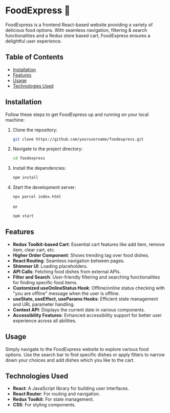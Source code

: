 # FoodExpress 🍔

FoodExpress is a frontend React-based website providing a variety of delicious food options. With seamless navigation, filtering & search functionalities and a Redux store based cart, FoodExpress ensures a delightful user experience.

## Table of Contents
- [Installation](#installation)
- [Features](#features)
- [Usage](#usage)
- [Technologies Used](#technologies-used)

## Installation
Follow these steps to get FoodExpress up and running on your local machine:

1. Clone the repository:
    ```bash
    git clone https://github.com/yourusername/foodexpress.git
    ```

2. Navigate to the project directory:
    ```bash
    cd foodexpress
    ```

3. Install the dependencies:
    ```bash
    npm install 
    ```

4. Start the development server:
    ```bash
    npx parcel index.html
    ```
    or
    ```bash
    npm start
    ```

## Features
- **Redux Toolkit-based Cart**: Essential cart features like add item, remove item, clear cart, etc.
- **Higher Order Component**: Shows trending tag over food dishes.
- **React Routing**: Seamless navigation between pages.
- **Shimmer UI**: Loading placeholders.
- **API Calls**: Fetching food dishes from external APIs.
- **Filter and Search**: User-friendly filtering and searching functionalities for finding specific food items.
- **Customized useOnlineStatus Hook**: Offline/online status checking with "you are offline" message when the user is offline.
- **useState, useEffect, useParams Hooks**: Efficient state management and URL parameter handling.
- **Context API**: Displays the current date in various components.
- **Accessibility Features**: Enhanced accessibility support for better user experience across all abilities.

## Usage
Simply navigate to the FoodExpress website to explore various food options. Use the search bar to find specific dishes or apply filters to narrow down your choices and add dishes which you like to the cart. 

## Technologies Used
- **React**: A JavaScript library for building user interfaces.
- **React Router**: For routing and navigation.
- **Redux Toolkit**: For state management.
- **CSS**: For styling components.
